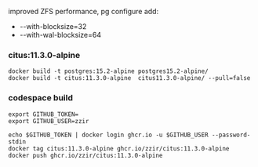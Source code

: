 improved ZFS performance, pg configure add:

* --with-blocksize=32
* --with-wal-blocksize=64

### citus:11.3.0-alpine

```
docker build -t postgres:15.2-alpine postgres15.2-alpine/
docker build -t citus:11.3.0-alpine  citus11.3.0-alpine/ --pull=false
```

### codespace build

```
export GITHUB_TOKEN=
export GITHUB_USER=zzir

echo $GITHUB_TOKEN | docker login ghcr.io -u $GITHUB_USER --password-stdin
docker tag citus:11.3.0-alpine ghcr.io/zzir/citus:11.3.0-alpine
docker push ghcr.io/zzir/citus:11.3.0-alpine
```
